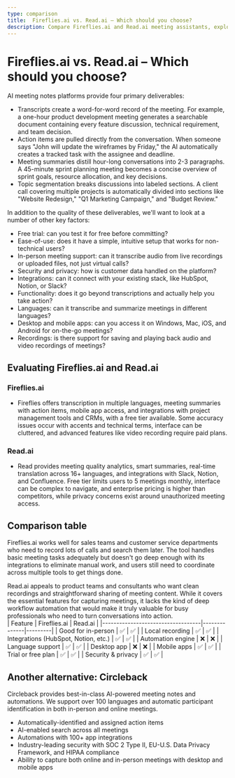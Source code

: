 ```yaml
---
type: comparison
title:  Fireflies.ai vs. Read.ai – Which should you choose?
description: Compare Fireflies.ai and Read.ai meeting assistants, explore their key features, pricing, and discover Circleback as an alternative solution for meeting management.
---
```


# Fireflies.ai vs. Read.ai – Which should you choose?  
AI meeting notes platforms provide four primary deliverables:  
  
* Transcripts create a word-for-word record of the meeting. For example, a one-hour product development meeting generates a searchable document containing every feature discussion, technical requirement, and team decision.  
* Action items are pulled directly from the conversation. When someone says "John will update the wireframes by Friday," the AI automatically creates a tracked task with the assignee and deadline.  
* Meeting summaries distill hour-long conversations into 2-3 paragraphs. A 45-minute sprint planning meeting becomes a concise overview of sprint goals, resource allocation, and key decisions.  
* Topic segmentation breaks discussions into labeled sections. A client call covering multiple projects is automatically divided into sections like "Website Redesign," "Q1 Marketing Campaign," and "Budget Review."  
  
In addition to the quality of these deliverables, we'll want to look at a number of other key factors:  
  
* Free trial: can you test it for free before committing?  
* Ease-of-use: does it have a simple, intuitive setup that works for non-technical users?  
* In-person meeting support: can it transcribe audio from live recordings or uploaded files, not just virtual calls?  
* Security and privacy: how is customer data handled on the platform?  
* Integrations: can it connect with your existing stack, like HubSpot, Notion, or Slack?  
* Functionality: does it go beyond transcriptions and actually help you take action?  
* Languages: can it transcribe and summarize meetings in different languages?  
* Desktop and mobile apps: can you access it on Windows, Mac, iOS, and Android for on-the-go meetings?  
* Recordings: is there support for saving and playing back audio and video recordings of meetings?    
## Evaluating Fireflies.ai and Read.ai  
### Fireflies.ai
* Fireflies offers transcription in multiple languages, meeting summaries with action items, mobile app access, and integrations with project management tools and CRMs, with a free tier available. Some accuracy issues occur with accents and technical terms, interface can be cluttered, and advanced features like video recording require paid plans.

### Read.ai
* Read provides meeting quality analytics, smart summaries, real-time translation across 16+ languages, and integrations with Slack, Notion, and Confluence. Free tier limits users to 5 meetings monthly, interface can be complex to navigate, and enterprise pricing is higher than competitors, while privacy concerns exist around unauthorized meeting access.  
## Comparison table    
Fireflies.ai works well for sales teams and customer service departments who need to record lots of calls and search them later. The tool handles basic meeting tasks adequately but doesn't go deep enough with its integrations to eliminate manual work, and users still need to coordinate across multiple tools to get things done.

Read.ai appeals to product teams and consultants who want clean recordings and straightforward sharing of meeting content. While it covers the essential features for capturing meetings, it lacks the kind of deep workflow automation that would make it truly valuable for busy professionals who need to turn conversations into action.  
| Feature                           | Fireflies.ai | Read.ai |
|-----------------------------------|--------------|---------|
| Good for in-person                | ✅           | ✅      |
| Local recording                   | ✅           | ✅      |
| Integrations (HubSpot, Notion, etc.) | ✅        | ✅      |
| Automation engine                  | ❌           | ❌      |
| Language support                   | ✅           | ✅      |
| Desktop app                       | ❌           | ❌      |
| Mobile apps                       | ✅           | ✅      |
| Trial or free plan                 | ✅           | ✅      |
| Security & privacy                 | ✅           | ✅      |  
## Another alternative: Circleback  
Circleback provides best-in-class AI-powered meeting notes and automations. We support over 100 languages and automatic participant identification in both in-person and online meetings.  
  
* Automatically-identified and assigned action items  
* AI-enabled search across all meetings  
* Automations with 100+ app integrations  
* Industry-leading security with SOC 2 Type II, EU-U.S. Data Privacy Framework, and HIPAA compliance  
* Ability to capture both online and in-person meetings with desktop and mobile apps  
